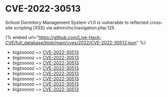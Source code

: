 # CVE-2022-30513

School Dormitory Management System v1.0 is vulnerable to reflected cross-site scripting (XSS) via admin/inc/navigation.php:125

{% embed url="https://github.com/Live-Hack-CVE/full_database/blob/main/cves/2022/CVE-2022-30513.json" %}


* bigzooooz ~> [CVE-2022-30513](https://www.alice-snow.ru/2022/database/cve-2022-30513/cve-2022-30513-bigzooooz)
* bigzooooz ~> [CVE-2022-30513](https://www.alice-snow.ru/2022/database/cve-2022-30513/cve-2022-30513-bigzooooz)
* bigzooooz ~> [CVE-2022-30513](https://www.alice-snow.ru/2022/database/cve-2022-30513/cve-2022-30513-bigzooooz)
* bigzooooz ~> [CVE-2022-30513](https://www.alice-snow.ru/2022/database/cve-2022-30513/cve-2022-30513-bigzooooz)
* bigzooooz ~> [CVE-2022-30513](https://www.alice-snow.ru/2022/database/cve-2022-30513/cve-2022-30513-bigzooooz)
* bigzooooz ~> [CVE-2022-30513](https://www.alice-snow.ru/2022/database/cve-2022-30513/cve-2022-30513-bigzooooz)
* bigzooooz ~> [CVE-2022-30513](https://www.alice-snow.ru/2022/database/cve-2022-30513/cve-2022-30513-bigzooooz)
* bigzooooz ~> [CVE-2022-30513](https://www.alice-snow.ru/2022/database/cve-2022-30513/cve-2022-30513-bigzooooz)